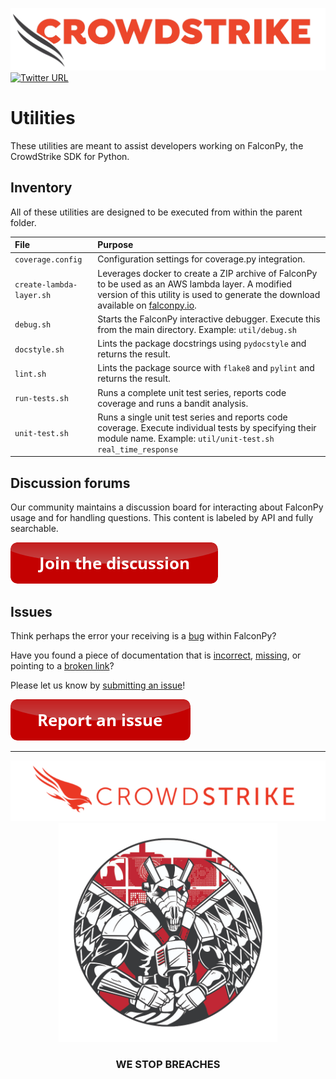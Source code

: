 ![CrowdStrike Falcon](https://raw.githubusercontent.com/CrowdStrike/falconpy/main/docs/asset/cs-logo.png)<br/>[![Twitter URL](https://img.shields.io/twitter/url?label=Follow%20%40CrowdStrike&style=social&url=https%3A%2F%2Ftwitter.com%2FCrowdStrike)](https://twitter.com/CrowdStrike)<br/>

# Utilities
These utilities are meant to assist developers working on FalconPy, the CrowdStrike SDK for Python.

## Inventory
All of these utilities are designed to be executed from within the parent folder.

| File | Purpose |
| :--- | :--- |
| `coverage.config` | Configuration settings for coverage.py integration. |
| `create-lambda-layer.sh` | Leverages docker to create a ZIP archive of FalconPy to be used as an AWS lambda layer. A modified version of this utility is used to generate the download available on [falconpy.io](https://falconpy.io/downloads/falconpy-layer.zip). |
| `debug.sh` | Starts the FalconPy interactive debugger. Execute this from the main directory. Example: `util/debug.sh` |
| `docstyle.sh` | Lints the package docstrings using `pydocstyle` and returns the result. |
| `lint.sh` | Lints the package source with `flake8` and `pylint` and returns the result. |
| `run-tests.sh` | Runs a complete unit test series, reports code coverage and runs a bandit analysis. |
| `unit-test.sh` | Runs a single unit test series and reports code coverage. Execute individual tests by specifying their module name. Example: `util/unit-test.sh real_time_response` |

## Discussion forums
Our community maintains a discussion board for interacting about FalconPy usage and for handling questions.  This content is labeled by API and fully searchable.

[![Discussions](https://raw.githubusercontent.com/CrowdStrike/falconpy/main/docs/asset/join-the-discussion.png)](https://github.com/CrowdStrike/falconpy/discussions)

## Issues
Think perhaps the error your receiving is a [bug](https://github.com/CrowdStrike/falconpy/issues?q=is%3Aissue+label%3A%22bug+%3Abug%3A%22+) within FalconPy? 

Have you found a piece of documentation that is [incorrect](https://github.com/CrowdStrike/falconpy/issues?q=is%3Aissue+label%3A%22documentation+%3Abook%3A%22), [missing](https://github.com/CrowdStrike/falconpy/issues?q=is%3Aissue+label%3A%22documentation+%3Abook%3A%22), or pointing to a [broken link](https://github.com/CrowdStrike/falconpy/issues?q=is%3Aissue+label%3A%22broken+link+%3Alink%3A%22)?

Please let us know by [submitting an issue](https://github.com/CrowdStrike/falconpy/issues/new/choose)!

[![Report Issue](https://raw.githubusercontent.com/CrowdStrike/falconpy/main/docs/asset/report-issue.png)](https://github.com/CrowdStrike/falconpy/issues/new/choose)


---


<p align="center"><img src="https://raw.githubusercontent.com/CrowdStrike/falconpy/main/docs/asset/cs-logo-footer.png"><BR/><img width="350px" src="https://raw.githubusercontent.com/CrowdStrike/falconpy/main/docs/asset/adversary-jackal.png"></P>
<h3><P align="center">WE STOP BREACHES</P></h3>
